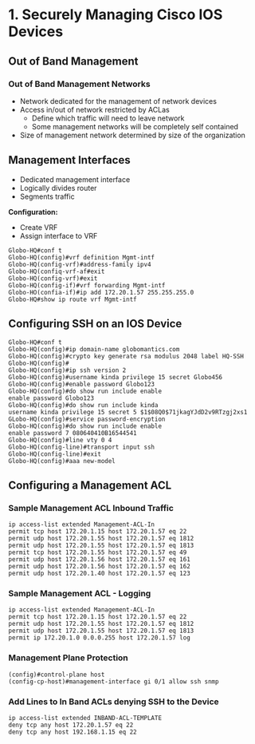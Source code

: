 # 1. Securely Managing Cisco IOS Devices

## Out of Band Management

### Out of Band Management Networks

* Network dedicated for the management of network devices
* Access in/out of network restricted by ACLas
  * Define which traffic will need to leave network
  * Some management networks will be completely self contained
* Size of management network determined by size of the organization

## Management Interfaces

* Dedicated management interface
* Logically divides router
* Segments traffic

**Configuration:**
* Create VRF
* Assign interface to VRF

```
Globo-HQ#conf t
Globo-HQ(config)#vrf definition Mgmt-intf
Globo-HQ(config-vrf)#address-family ipv4
Globo-HQ(confiq-vrf-af#exit
Globo-HQ(config-vrf)#exit
Globo-HQ(config-if)#vrf forwarding Mgmt-intf
Globo-HO(confia-if)#ip add 172.20.1.57 255.255.255.0
Globo-HQ#show ip route vrf Mgmt-intf
```

## Configuring SSH on an IOS Device

```
Globo-HQ#conf t
Globo-HQ(config)#ip domain-name globomantics.com
Globo-HQ(config)#crypto key generate rsa modulus 2048 label HQ-SSH
Globo-HQ(config)#
Globo-HQ(config)#ip ssh version 2
Globo-HQ(config)#username kinda privilege 15 secret Globo456
Globo-HQ(config)#enable password Globo123
Globo-HQ(config)#do show run include enable
enable password Globo123
Globo-HQ(config)#do show run include kinda
username kinda privilege 15 secret 5 $1$08Q0$71jkagYJdD2v9RTzgj2xs1
GLobo-HQ(config)#service password-encryption
Globo-HQ(config)#do show run include enable
enable password 7 080640410B16544541
Globo-HQ(config)#line vty 0 4
Globo-HQ(config-line)#transport input ssh
Globo-HQ(config-line)#exit
Globo-HQ(config)#aaa new-model
```

## Configuring a Management ACL

### Sample Management ACL Inbound Traffic

```
ip access-list extended Management-ACL-In
permit tcp host 172.20.1.15 host 172.20.1.57 eq 22
permit udp host 172.20.1.55 host 172.20.1.57 eq 1812
permit udp host 172.20.1.55 host 172.20.1.57 eq 1813
permit tcp host 172.20.1.55 host 172.20.1.57 eq 49
permit udp host 172.20.1.56 host 172.20.1.57 eq 161
permit udp host 172.20.1.56 host 172.20.1.57 eq 162
permit udp host 172.20.1.40 host 172.20.1.57 eq 123
```

### Sample Management ACL - Logging

```
ip access-list extended Management-ACL-In
permit tcp host 172.20.1.15 host 172.20.1.57 eq 22
permit udp host 172.20.1.55 host 172.20.1.57 eq 1812
permit udp host 172.20.1.55 host 172.20.1.57 eq 1813
permit ip 172.20.1.0 0.0.0.255 host 172.20.1.57 log
```

### Management Plane Protection

```
(config)#control-plane host
(config-cp-host)#management-interface gi 0/1 allow ssh snmp
```

### Add Lines to In Band ACLs denying SSH to the Device

```
ip access-list extended INBAND-ACL-TEMPLATE
deny tcp any host 172.20.1.57 eq 22
deny tcp any host 192.168.1.15 eq 22
```
